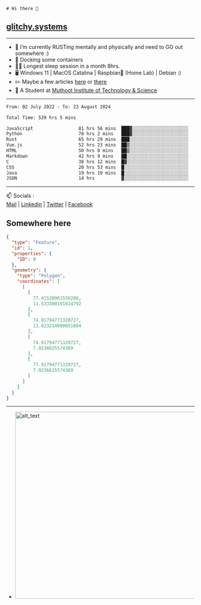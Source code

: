 ```
# Hi there 👋
```
## [glitchy.systems](https://glitchy.systems)
---

- 🌱 I’m currently RUSTing mentally and physically and need to GO out somewhere :)
- 🐋 Docking some containers
- 😶‍🌫️ Longest sleep session in a month 8hrs.
- 🖥️ Windows 11 | MacOS Catalina | Raspbian🥧 (Home Lab) | Debian :)
- ✏️ Maybe a few articles [here](https://medium.com/@advaithnarayanan8) or [there](https://medium.com/@advaithnarayanan8)
- 📑 A Student at [Muthoot Institute of Technology & Science](https://mgmits.ac.in/)



---

<!--START_SECTION:waka-->

```txt
From: 02 July 2022 - To: 23 August 2024

Total Time: 539 hrs 5 mins

JavaScript                 81 hrs 56 mins  ███▓░░░░░░░░░░░░░░░░░░░░░   15.20 %
Python                     78 hrs 2 mins   ███▓░░░░░░░░░░░░░░░░░░░░░   14.48 %
Rust                       65 hrs 29 mins  ███░░░░░░░░░░░░░░░░░░░░░░   12.15 %
Vue.js                     52 hrs 23 mins  ██▒░░░░░░░░░░░░░░░░░░░░░░   09.72 %
HTML                       50 hrs 8 mins   ██▒░░░░░░░░░░░░░░░░░░░░░░   09.30 %
Markdown                   42 hrs 9 mins   ██░░░░░░░░░░░░░░░░░░░░░░░   07.82 %
C                          38 hrs 12 mins  █▓░░░░░░░░░░░░░░░░░░░░░░░   07.09 %
CSS                        20 hrs 53 mins  █░░░░░░░░░░░░░░░░░░░░░░░░   03.88 %
Java                       19 hrs 19 mins  █░░░░░░░░░░░░░░░░░░░░░░░░   03.58 %
JSON                       14 hrs          ▓░░░░░░░░░░░░░░░░░░░░░░░░   02.60 %
```

<!--END_SECTION:waka-->

---

📫 Socials :<br>
[Mail](mailto:advaith@glitchy.systems) | [Linkedin](https://www.linkedin.com/in/advaith-narayanan-a72152214/) | [Twitter](https://twitter.com/advaithnarayan) | [Facebook](https://screenmessage.com/qinq)

## Somewhere here

```geojson
{
  "type": "Feature",
  "id": 1,
  "properties": {
    "ID": 0
  },
  "geometry": {
    "type": "Polygon",
    "coordinates": [
      [
        [
          77.41528961556286,
          11.533300191814792
        ],
        [
          74.91794771320727,
          11.823214080851884
        ],
        [
          74.91794771320727,
          7.9236625574369
        ],
        [
          77.91794771320727,
          7.9236625574369
        ]
      ]
    ]
  }
}
```


--- 
- [<img alt="alt_text" width="500px" src="https://valid.x86.fr/cache/banner/xv24bv-6.png" />](https://valid.x86.fr/xv24bv)


